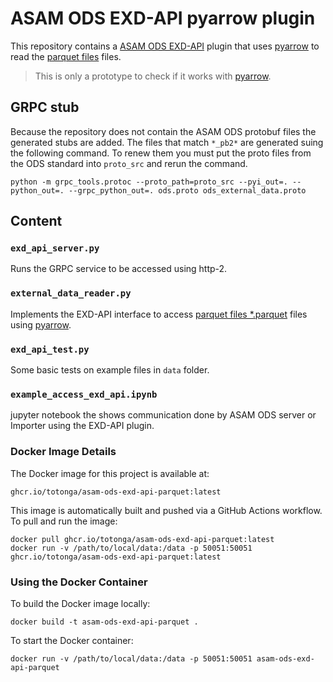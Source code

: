 # ASAM ODS EXD-API pyarrow plugin

This repository contains a [ASAM ODS EXD-API](https://www.asam.net/standards/detail/ods/) plugin that uses [pyarrow](https://arrow.apache.org/docs/python/) to read the [parquet files](https://parquet.apache.org/docs/file-format/) files.

> This is only a prototype to check if it works with [pyarrow](https://arrow.apache.org/docs/python/).

## GRPC stub

Because the repository does not contain the ASAM ODS protobuf files the generated stubs are added.
The files that match `*_pb2*` are generated suing the following command. To renew them you must put the
proto files from the ODS standard into `proto_src` and rerun the command.

```
python -m grpc_tools.protoc --proto_path=proto_src --pyi_out=. --python_out=. --grpc_python_out=. ods.proto ods_external_data.proto
```

## Content

### `exd_api_server.py`

Runs the GRPC service to be accessed using http-2.

### `external_data_reader.py`

Implements the EXD-API interface to access [parquet files *.parquet](https://parquet.apache.org/docs/file-format/) files using [pyarrow](https://arrow.apache.org/docs/python/).

### `exd_api_test.py`

Some basic tests on example files in `data` folder.

### `example_access_exd_api.ipynb`

jupyter notebook the shows communication done by ASAM ODS server or Importer using the EXD-API plugin.

### Docker Image Details

The Docker image for this project is available at:

`ghcr.io/totonga/asam-ods-exd-api-parquet:latest`

This image is automatically built and pushed via a GitHub Actions workflow. To pull and run the image:

```
docker pull ghcr.io/totonga/asam-ods-exd-api-parquet:latest
docker run -v /path/to/local/data:/data -p 50051:50051 ghcr.io/totonga/asam-ods-exd-api-parquet:latest
```

### Using the Docker Container

To build the Docker image locally:
```
docker build -t asam-ods-exd-api-parquet .
```

To start the Docker container:
```
docker run -v /path/to/local/data:/data -p 50051:50051 asam-ods-exd-api-parquet
```